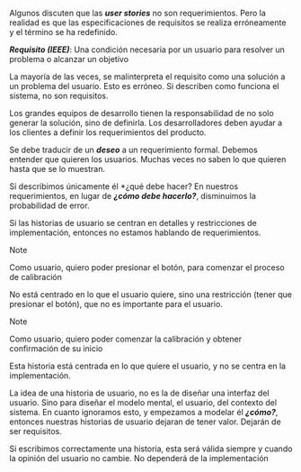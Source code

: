 Algunos discuten que las ***user stories*** no son requerimientos. Pero la realidad es que las especificaciones de requisitos se realiza erróneamente y el término se ha redefinido.

***Requisito (IEEE)***: Una condición necesaria por un usuario para resolver un problema o alcanzar un objetivo

La mayoría de las veces, se malinterpreta el requisito como una solución a un problema del usuario. Esto es erróneo. Si describen como funciona el sistema, no son requisitos.

Los grandes equipos de desarrollo tienen la responsabilidad de no solo generar la solución, sino de definirla. Los desarrolladores deben ayudar a los clientes a definir los requerimientos del producto.

Se debe traducir de un ***deseo*** a un requerimiento formal. Debemos entender que quieren los usuarios. Muchas veces no saben lo que quieren hasta que se lo muestran.

Si describimos únicamente él *¿qué debe hacer? En nuestros requerimientos, en lugar de ***¿cómo debe hacerlo?***, disminuimos la probabilidad de error.

Si las historias de usuario se centran en detalles y restricciones de implementación, entonces no estamos hablando de requerimientos.

> [!note]
> Como usuario, quiero poder presionar el botón, para comenzar el proceso de calibración

No está centrado en lo que el usuario quiere, sino una restricción (tener que presionar el botón), que no es importante para el usuario.

> [!note]
> Como usuario, quiero poder comenzar la calibración y obtener confirmación de su inicio

Esta historia está centrada en lo que quiere el usuario, y no se centra en la implementación.

La idea de una historia de usuario, no es la de diseñar una interfaz del usuario. Sino para diseñar el modelo mental, el usuario, del contexto del sistema. En cuanto ignoramos esto, y empezamos a modelar él ***¿cómo?***, entonces nuestras historias de usuario dejaran de tener valor. Dejarán de ser requisitos.

Si escribimos correctamente una historia, esta será válida siempre y cuando la opinión del usuario no cambie. No dependerá de la implementación
